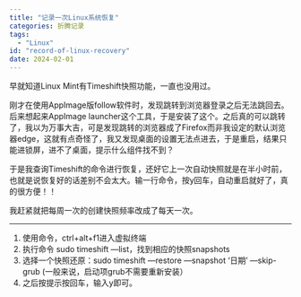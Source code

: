 ```yaml
---
title: "记录一次Linux系统恢复"
categories: 折腾记录
tags:
  - "Linux"
id: "record-of-linux-recovery"
date: 2024-02-01
---
```


早就知道Linux Mint有Timeshift快照功能，一直也没用过。

刚才在使用AppImage版follow软件时，发现跳转到浏览器登录之后无法跳回去。后来想起来AppImage launcher这个工具，于是安装了这个。之后真的可以跳转了，我以为万事大吉，可是发现跳转的浏览器成了Firefox而非我设定的默认浏览器edge，这就有点奇怪了，我又发现桌面的设置无法点进去，于是重启，结果只能进锁屏，进不了桌面，提示什么组件找不到？

于是我查询Timeshift的命令进行恢复，还好它上一次自动快照就是在半小时前，也就是说恢复好的话差别不会太大。输一行命令，按y回车，自动重启就好了，真的很方便！！

我赶紧就把每周一次的创建快照频率改成了每天一次。

----

1. 使用命令，ctrl+alt+f1进入虚拟终端
2. 执行命令 sudo timeshift —list，找到相应的快照snapshots
3. 选择一个快照还原：sudo timeshift —restore —snapshot ‘日期’ —skip-grub (一般来说，启动项grub不需要重新安装）
4. 之后按提示按回车，输入y即可。